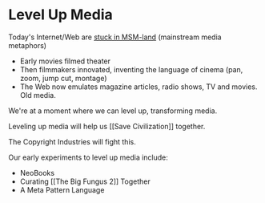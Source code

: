 # Level Up Media

Today's Internet/Web are [stuck in MSM-land](https://youtube.com/shorts/yT0r6D1h_iQ?feature=share) (mainstream media metaphors)
- Early movies filmed theater
- Then filmmakers innovated, inventing the language of cinema (pan, zoom, jump cut, montage)
- The Web now emulates magazine articles, radio shows, TV and movies. Old media. 

We're at a moment where we can level up, transforming media.

Leveling up media will help us [[Save Civilization]] together.

The Copyright Industries will fight this.

Our early experiments to level up media include:

- NeoBooks
- Curating [[The Big Fungus 2]] Together
- A Meta Pattern Language


